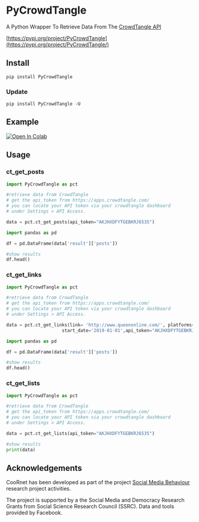 # PyCrowdTangle

A Python Wrapper To Retrieve Data From The [CrowdTangle API](https://github.com/CrowdTangle/API)

[https://pypi.org/project/PyCrowdTangle](https://pypi.org/project/PyCrowdTangle/)


## Install

```
pip install PyCrowdTangle
```
### Update
```
pip install PyCrowdTangle -U
```
## Example

[![Open In Colab](https://colab.research.google.com/assets/colab-badge.svg)](https://colab.research.google.com/github/UPB-SS1/PyCrowdTangle/blob/master/examples/pycrowdtangle_example.ipynb)

## Usage

### ct_get_posts
```python
import PyCrowdTangle as pct

#retrieve data from CrowdTangle
# get the api_token from https://apps.crowdtangle.com/
# you can locate your API token via your crowdtangle dashboard
# under Settings > API Access.

data = pct.ct_get_posts(api_token="AKJHXDFYTGEBKRJ6535")

import pandas as pd

df = pd.DataFrame(data['result']['posts'])

#show results
df.head()
```
### ct_get_links
```python
import PyCrowdTangle as pct

#retrieve data from CrowdTangle
# get the api_token from https://apps.crowdtangle.com/
# you can locate your API token via your crowdtangle dashboard
# under Settings > API Access.

data = pct.ct_get_links(link= 'http://www.queenonline.com/', platforms='facebook',
                     start_date='2019-01-01',api_token="AKJHXDFYTGEBKRJ6535")

import pandas as pd

df = pd.DataFrame(data['result']['posts'])

#show results
df.head()
```

### ct_get_lists
```python
import PyCrowdTangle as pct

#retrieve data from CrowdTangle
# get the api_token from https://apps.crowdtangle.com/
# you can locate your API token via your crowdtangle dashboard
# under Settings > API Access.

data = pct.ct_get_lists(api_token="AKJHXDFYTGEBKRJ6535")

#show results
print(data)
```


## Acknowledgements

CooRnet has been developed as part of the project [Social Media Behaviour](https://upb-ss1.github.io/) research project activities.

The project is supported by a the Social Media and Democracy Research Grants from Social Science Research Council (SSRC). Data and tools provided by Facebook.

